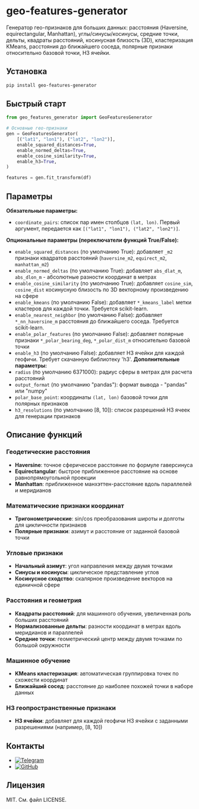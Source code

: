 geo-features-generator
======================

Генератор гео-признаков для больших данных: расстояния (Haversine, equirectangular, Manhattan), углы/синусы/косинусы, средние точки, дельты, квадраты расстояний, косинусная близость (3D), кластеризация KMeans, расстояния до ближайшего соседа, полярные признаки относительно базовой точки, H3 ячейки.

Установка
---------

```bash
pip install geo-features-generator
```

Быстрый старт
-------------

```python
from geo_features_generator import GeoFeaturesGenerator

# Основные гео-признаки
gen = GeoFeaturesGenerator(
    [("lat1", "lon1"), ("lat2", "lon2")],
    enable_squared_distances=True,
    enable_normed_deltas=True,
    enable_cosine_similarity=True,
    enable_h3=True,
)

features = gen.fit_transform(df)
```

Параметры
---------

**Обязательные параметры:**
- `coordinate_pairs`: список пар имен столбцов `(lat, lon)`. Первый аргумент, передается как `[("lat1", "lon1"), ("lat2", "lon2")]`.

**Опциональные параметры (переключатели функций True/False):**
- `enable_squared_distances` (по умолчанию True): добавляет `_m2` признаки квадратов расстояний (`haversine_m2`, `equirect_m2`, `manhattan_m2`)
- `enable_normed_deltas` (по умолчанию True): добавляет `abs_dlat_m`, `abs_dlon_m` - абсолютные разности координат в метрах
- `enable_cosine_similarity` (по умолчанию True): добавляет `cosine_sim`, `cosine_dist` косинусную близость по 3D векторному произведению на сфере
- `enable_kmeans` (по умолчанию False): добавляет `*_kmeans_label` метки кластеров для каждой точки. Требуется scikit-learn.
- `enable_nearest_neighbor` (по умолчанию False): добавляет `*_nn_haversine_m` расстояния до ближайшего соседа. Требуется scikit-learn.
- `enable_polar_features` (по умолчанию False): добавляет полярные признаки `*_polar_bearing_deg`, `*_polar_dist_m` относительно базовой точки
- `enable_h3` (по умолчанию False): добавляет H3 ячейки для каждой геофичи. Требует скачанную библиотеку 'h3'.
**Дополнительные параметры:**
- `radius` (по умолчанию 6371000): радиус сферы в метрах для расчета расстояний
- `output_format` (по умолчанию "pandas"): формат вывода - "pandas" или "numpy"
- `polar_base_point`: координаты `(lat, lon)` базовой точки для полярных признаков
- `h3_resolutions` (по умолчанию [8, 10]): список разрешений H3 ячеек для генерации признаков

## Описание функций

### Геодетические расстояния
- **Haversine**: точное сферическое расстояние по формуле гаверсинуса
- **Equirectangular**: быстрое приближенное расстояние на основе равнопрямоугольной проекции
- **Manhattan**: приближенное манхэттен-расстояние вдоль параллелей и меридианов

### Математические признаки координат  
- **Тригонометрические**: sin/cos преобразования широты и долготы для цикличности признаков
- **Полярные признаки**: азимут и расстояние от заданной базовой точки

### Угловые признаки
- **Начальный азимут**: угол направления между двумя точками
- **Синусы и косинусы**: циклическое представление углов
- **Косинусное сходство**: скалярное произведение векторов на единичной сфере

### Расстояния и геометрия
- **Квадраты расстояний**: для машинного обучения, увеличенная роль больших расстояний
- **Нормализованные дельты**: разности координат в метрах вдоль меридианов и параллелей
- **Средние точки**: геометрический центр между двумя точками по большой окружности

### Машинное обучение
- **KMeans кластеризация**: автоматическая группировка точек по схожести координат
- **Ближайший сосед**: расстояние до наиболее похожей точки в наборе данных

### H3 геопространственные признаки
- **H3 ячейки**: добавляет для каждой геофичи H3 ячейки с заданными разрешениями (например, [8, 10])

Контакты
--------

- [![Telegram](https://img.shields.io/badge/Telegram-2CA5E0?style=flat&logo=telegram&logoColor=white)](https://t.me/sefixnep)  
- [![GitHub](https://img.shields.io/badge/GitHub-181717?style=flat&logo=github&logoColor=white)](https://github.com/sefixnep)

Лицензия
--------

MIT. См. файл LICENSE.


